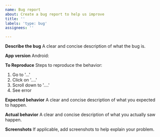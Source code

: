 ```yaml
---
name: Bug report
about: Create a bug report to help us improve
title: ''
labels: 'type: bug'
assignees: ''

---
```


**Describe the bug**
A clear and concise description of what the bug is.

**App version**
Android:

**To Reproduce**
Steps to reproduce the behavior:
1. Go to '...'
2. Click on '....'
3. Scroll down to '....'
4. See error

**Expected behavior**
A clear and concise description of what you expected to happen.

**Actual behavior**
A clear and concise description of what you actually saw happen.

**Screenshots**
If applicable, add screenshots to help explain your problem.
